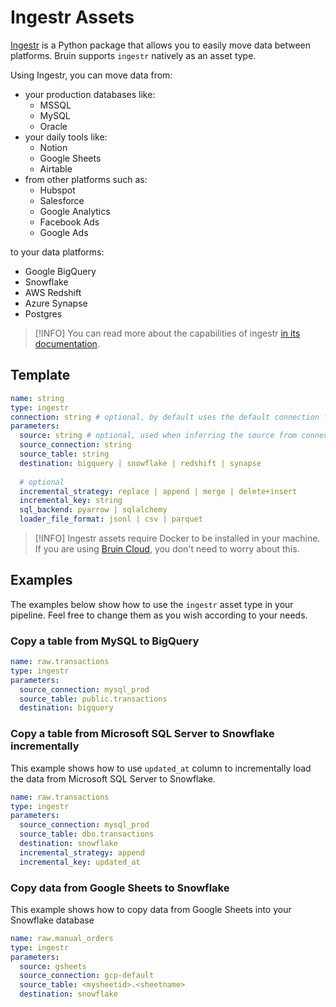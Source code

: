 # Ingestr Assets
[Ingestr](https://github.com/bruin-data/ingestr) is a Python package that allows you to easily move data between platforms. Bruin supports `ingestr` natively as an asset type.

Using Ingestr, you can move data from:
* your production databases like:
    * MSSQL
    * MySQL
    * Oracle
* your daily tools like:
    * Notion
    * Google Sheets
    * Airtable
* from other platforms such as:
    * Hubspot
    * Salesforce
    * Google Analytics
    * Facebook Ads
    * Google Ads

to your data platforms:
* Google BigQuery 
* Snowflake 
* AWS Redshift 
* Azure Synapse 
* Postgres 

> [!INFO]
> You can read more about the capabilities of ingestr [in its documentation](https://bruin-data.github.io/ingestr/).



## Template
```yaml
name: string
type: ingestr
connection: string # optional, by default uses the default connection for destination platform in pipeline.yml
parameters:
  source: string # optional, used when inferring the source from connection is not enough, e.g. GCP connection + GSheets source
  source_connection: string
  source_table: string
  destination: bigquery | snowflake | redshift | synapse
  
  # optional
  incremental_strategy: replace | append | merge | delete+insert
  incremental_key: string
  sql_backend: pyarrow | sqlalchemy
  loader_file_format: jsonl | csv | parquet
```


> [!INFO]
> Ingestr assets require Docker to be installed in your machine. If you are using [Bruin Cloud](https://getbruin.com), you don't need to worry about this.


##  Examples
The examples below show how to use the `ingestr` asset type in your pipeline. Feel free to change them as you wish according to your needs.

### Copy a table from MySQL to BigQuery
```yaml
name: raw.transactions
type: ingestr
parameters:
  source_connection: mysql_prod
  source_table: public.transactions
  destination: bigquery
```

### Copy a table from Microsoft SQL Server to Snowflake incrementally
This example shows how to use `updated_at` column to incrementally load the data from Microsoft SQL Server to Snowflake.
```yaml
name: raw.transactions
type: ingestr
parameters:
  source_connection: mysql_prod
  source_table: dbo.transactions
  destination: snowflake
  incremental_strategy: append
  incremental_key: updated_at
```

### Copy data from Google Sheets to Snowflake
This example shows how to copy data from Google Sheets into your Snowflake database

```yaml
name: raw.manual_orders
type: ingestr
parameters:
  source: gsheets
  source_connection: gcp-default
  source_table: <mysheetid>.<sheetname>
  destination: snowflake
```
